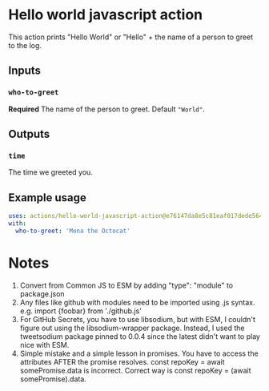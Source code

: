 # Hello world javascript action

This action prints "Hello World" or "Hello" + the name of a person to greet to the log.

## Inputs

### `who-to-greet`

**Required** The name of the person to greet. Default `"World"`.

## Outputs

### `time`

The time we greeted you.

## Example usage

```yaml
uses: actions/hello-world-javascript-action@e76147da8e5c81eaf017dede5645551d4b94427b
with:
  who-to-greet: 'Mona the Octocat'
```

# Notes

1. Convert from Common JS to ESM by adding "type": "module" to package.json
2. Any files like github with modules need to be imported using .js syntax. e.g. import {foobar} from './github.js'
3. For GitHub Secrets, you have to use libsodium, but with ESM, I couldn't figure out using the libsodium-wrapper package. Instead, I used the tweetsodium package pinned to 0.0.4 since the latest didn't want to play nice with ESM. 
4. Simple mistake and a simple lesson in promises. You have to access the attributes AFTER the promise resolves. const repoKey = await somePromise.data is incorrect. Correct way is const repoKey = (await somePromise).data. 
